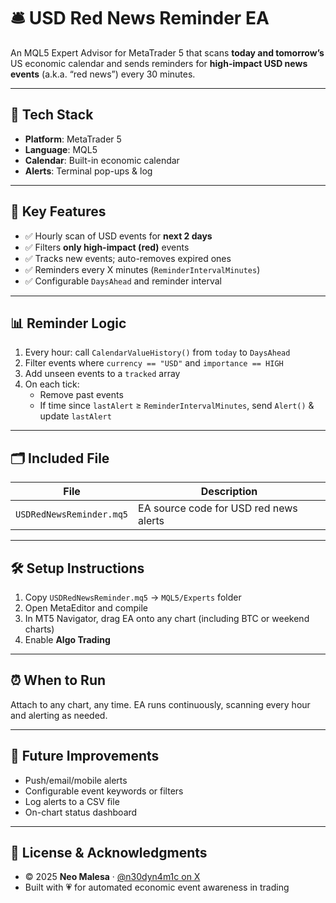 # 🛎️ USD Red News Reminder EA

An MQL5 Expert Advisor for MetaTrader 5 that scans **today and tomorrow’s** US economic calendar and sends reminders for **high-impact USD news events** (a.k.a. “red news”) every 30 minutes.

---

## 🧰 Tech Stack

- **Platform**: MetaTrader 5  
- **Language**: MQL5  
- **Calendar**: Built-in economic calendar  
- **Alerts**: Terminal pop-ups & log  

---

## 🚀 Key Features

- ✅ Hourly scan of USD events for **next 2 days**  
- ✅ Filters **only high-impact (red)** events  
- ✅ Tracks new events; auto-removes expired ones  
- ✅ Reminders every X minutes (`ReminderIntervalMinutes`)  
- ✅ Configurable `DaysAhead` and reminder interval  

---

## 📊 Reminder Logic

1. Every hour: call `CalendarValueHistory()` from `today` to `DaysAhead`  
2. Filter events where `currency == "USD"` and `importance == HIGH`  
3. Add unseen events to a `tracked` array  
4. On each tick:  
   - Remove past events  
   - If time since `lastAlert` ≥ `ReminderIntervalMinutes`, send `Alert()` & update `lastAlert`

---

## 🗂 Included File

| File                       | Description                                |
|----------------------------|--------------------------------------------|
| `USDRedNewsReminder.mq5`   | EA source code for USD red news alerts     |

---

## 🛠️ Setup Instructions

1. Copy `USDRedNewsReminder.mq5` → `MQL5/Experts` folder  
2. Open MetaEditor and compile  
3. In MT5 Navigator, drag EA onto any chart (including BTC or weekend charts)  
4. Enable **Algo Trading**  

---

## ⏰ When to Run

Attach to any chart, any time. EA runs continuously, scanning every hour and alerting as needed.

---

## 🎯 Future Improvements

- Push/email/mobile alerts  
- Configurable event keywords or filters  
- Log alerts to a CSV file  
- On-chart status dashboard  

---

## 📝 License & Acknowledgments

- © 2025 **Neo Malesa** · [@n30dyn4m1c on X](https://www.x.com/n30dyn4m1c)  
- Built with 💗 for automated economic event awareness in trading  
